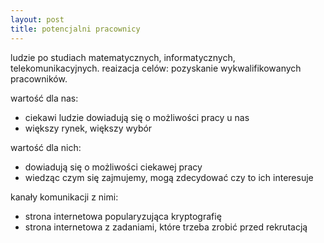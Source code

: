 ```yaml
---
layout: post
title: potencjalni pracownicy
---
```


ludzie po studiach matematycznych, informatycznych, telekomunikacyjnych.
reaizacja celów: pozyskanie wykwalifikowanych pracowników.

wartość dla nas:
<ul>
    <li> ciekawi ludzie dowiadują się o możliwości pracy u nas </li>
    <li> większy rynek, większy wybór </li>
</ul>

wartość dla nich:
<ul>
    <li> dowiadują się o możliwości ciekawej pracy </li>
    <li> wiedząc czym się zajmujemy, mogą zdecydować czy to ich interesuje </li>
</ul>

kanały komunikacji z nimi:
<ul>
    <li> strona internetowa popularyzująca kryptografię </li>
    <li> strona internetowa z zadaniami, które trzeba zrobić przed rekrutacją </li>
</ul>
